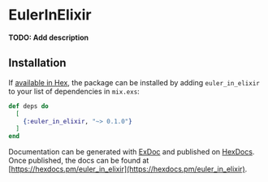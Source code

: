# EulerInElixir

**TODO: Add description**

## Installation

If [available in Hex](https://hex.pm/docs/publish), the package can be installed
by adding `euler_in_elixir` to your list of dependencies in `mix.exs`:

```elixir
def deps do
  [
    {:euler_in_elixir, "~> 0.1.0"}
  ]
end
```

Documentation can be generated with [ExDoc](https://github.com/elixir-lang/ex_doc)
and published on [HexDocs](https://hexdocs.pm). Once published, the docs can
be found at [https://hexdocs.pm/euler_in_elixir](https://hexdocs.pm/euler_in_elixir).

